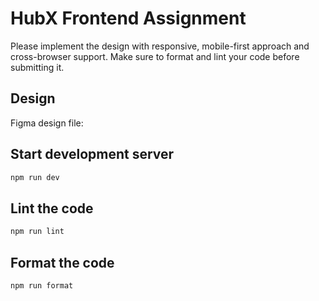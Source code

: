 # HubX Frontend Assignment

Please implement the design with responsive, mobile-first approach and cross-browser support. Make sure to format and lint your code before submitting it.

## Design

Figma design file:

## Start development server

```sh
npm run dev
```

## Lint the code

```sh
npm run lint
```

## Format the code

```sh
npm run format
```
